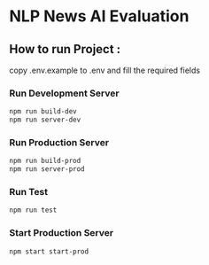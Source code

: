# NLP News AI Evaluation
## How to run Project : 
copy .env.example to .env and fill the required fields
### Run Development Server
```bash
npm run build-dev
npm run server-dev
```

### Run Production Server
```bash
npm run build-prod
npm run server-prod
```

### Run Test
```bash
npm run test
```

### Start Production Server
```bash
npm start start-prod
```
